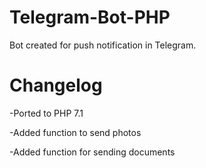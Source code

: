 # Telegram-Bot-PHP
Bot created for push notification in Telegram.

# Changelog
-Ported to PHP 7.1

-Added function to send photos

-Added function for sending documents
